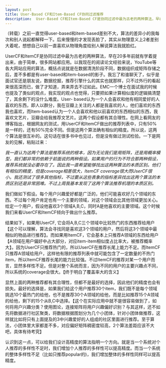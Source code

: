 ```yaml
---
layout: post
title: User-Based CF和Item-Based CF协同过滤推荐
description:  User-Based CF和Item-Based CF是协同过滤中最为古老的两种算法，早在20多年前就有学者提出来，这两个算法是推荐系统的根本，因为无论是用矩阵，还是用概率模型，都非常依赖于前面两种假设。
---
```


（转载）之前一直觉得user-based和item-based差别不大，算法的差异小的我每次和别人说起都解释一下。后来慢慢的才发现丢脸了，其实从物理意义上2者差别大着呢，想想自己以前一直喜欢从物理角度给别人解说算法我就脸红。

UserCF和ItemCF是协同过滤中最为古老的两种算法，早在20多年前就有学着提出来，由于简单，很多网站都应用。以我现在的阅读论文经验来说，YouTube等各大网站应用的算法，概括点说就是在数据清洗阶段不同，数据组织成矩阵存储之后，差不多都是有user-based和item-based的影子。我忘了和谁聊天了，似乎是面试官还是朋友说，数据挖掘，推荐引擎什么的其实也就那样，只不过外行的看起来很高深而已，做了才知道，弄来弄去不过如此。EMC一个博士在面试我的时候也提及了类似的观点，我实现的观点也觉得，只要把如果计算相似度的逻辑搞清楚了，其余剩下的没什么难度。User- based认为一个人会喜欢和他有相同爱好的人喜欢的东西，即人以群分，我在豆瓣上关注的人都是我喜欢的人，他们喜欢的东西我也喜欢，而Item-based认为一个人会喜欢和他以前喜欢的东西相似的东西，我喜欢文艺片，豆瓣会给我推荐文艺片。这两个假设都有其合理性。在网上看网友的博客指出，根据网友的测试，用UserCF和ItemCF做出的推荐列表中，只有50%是一样的，还有50%完全不同。但是这两个算法确有相似的精度。所以说，这两个算法是很互补的。这句话在很多书中也见过，但是没有做过测试检验。一下是网友的见解，粘贴过来：

*我一直认为这两个算法是推荐系统的根本，因为无论我们是用矩阵，还是用概率模型，我们都非常的依赖于前面说的两种假设。如果用户的行为不符合那两种假设，推荐系统就没必要存在了。因此我一直希望能够找出这两种算法的本质区别。他们有相似的精度，但是coverage相差很大，ItemCF coverage很大而UserCF很小。我还测试了很多其他指标，不过要从这些表象的指标差异找出这两个算法的本质区别还是非常困难。不过上周我基本发现了这两个算法推荐机理的本质区别。*

我们做如下假设。每个用户兴趣爱好都是广泛的，他们可能喜欢好几个领域的东西。不过每个用户肯定也有一个主要的领域，对这个领域会比其他领域更加关心。给定一个用户，假设他喜欢3个领域A,B,C，同时A是他喜欢的主要领域。这个时候我们来看UserCF和ItemCF倾向于做出什么推荐。

结果如下，如果用UserCF, 它会将A,B,C三个领域中比较热门的东西推荐给用户【这个可以理解，算法会寻找同是喜欢这3个领域的用户，然后将这3个领域中最相似的物品进行推荐】。而如果用ItemCF，它会基本上只推荐A领域的东西给用户【A领域在用户偏好中占大部分，对应item-item相似度占比率大，被推荐概率大】。因为UserCF只推荐热门的，所以UserCF在推荐长尾上能力不足。而ItemCF只推荐A领域给用户，这样他有限的推荐列表中就可能包含了一定数量的不热门item，所以ItemCF推荐长尾的能力比较强。不过ItemCF的推荐对某一个用户而言，显然多样性不足。但是对整个系统而言，因为不同的用户的主要兴趣点不同，所以系统的coverage会很大。【终于明白了覆盖率大的含义】

显然上面的两种推荐都有其合理性，但都不是最好的选择，因此他们的精度也会有损失。最好的选择是，如果我们给这个用户推荐30个item，我们既不是每个领域挑选10个最热门的给他，也不是推荐30个A领域的给他，而是比如推荐15个A领域的给他，剩下的15个从B,C中选择。【这个在实际应用中就不是很容易做到了，如何将用户兴趣分类？使用图论，连接矩阵将用户兴趣偏好识别？与其这样，还不如先将数据进行社区聚类，将数据根据图划分为几个小团体，针对小团体做推荐，这样就比如将只有上面提及的3中兴趣爱好的人组成的社区里面进行推荐。至于算法，小团体里大家都差不多，对应偏好矩阵稠密度较高，2个算法差距应该不大吧，具体有待考究】

认识到这一点，可以给我们设计高精度的算法指明一个方向。就是当一个系统对个人推荐的多样性不足时，我们增加个人推荐的多样性可以提高精度。而当一个系统的整体多样性不足（比如只推荐popular的)，我们增加整体的多样性同样可以提高精度。
